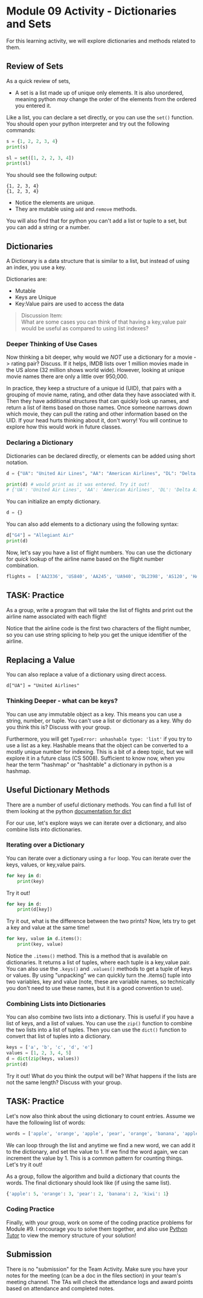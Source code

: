 # Module 09 Activity - Dictionaries and Sets

For this learning activity, we will explore dictionaries and methods related to them. 

## Review of Sets
As a quick review of sets, 

* A set is a list made up of unique only elements. It is also unordered, meaning python *may* change the order of the elements
from the ordered you entered it.

Like a list, you can declare a set directly, or you can use the `set()` function.  You should open your
python interpreter and try out the following commands:

```python
s = {1, 2, 2, 3, 4}
print(s)

sl = set([1, 2, 2, 3, 4])
print(sl)
```

You should see the following output:

```text
{1, 2, 3, 4}
{1, 2, 3, 4}
```

* Notice the elements are unique. 
* They are mutable using `add` and `remove` methods.

You will also find that for python you can't add a list or tuple to a set, but you can add a string or a number. 


## Dictionaries

A Dictionary is a data structure that is similar to a list, but instead of using an index, you use a key. 

Dictionaries are:  
* Mutable
* Keys are Unique
* Key:Value pairs are used to access the data

> Discussion Item:  
> What are some cases you can think of that having a key,value pair would be useful as compared to using list indexes?

### Deeper Thinking of Use Cases
Now thinking a bit deeper, why would we *NOT* use a dictionary for a movie -> rating pair? Discuss. If it helps, IMDB lists over 1 million movies made in the US alone (32 million shows world wide). However, looking at unique movie names there are only a little over 950,000.

In practice, they keep a structure of a unique id (UID), that pairs with a grouping of movie name, rating, and other data they have associated with it. Then they have additional structures that can quickly look up names, and return a list of items based on those names. Once someone narrows down which movie, they can pull the rating and other information based on the UID. If your head hurts thinking about it, don't worry! You will continue to explore how this would work in future classes.  

### Declaring a Dictionary

Dictionaries can be declared directly, or elements can be added using short notation. 

```python
d = {"UA": "United Air Lines", "AA": "American Airlines", "DL": "Delta Airlines", "AS": "Alaska Airlines", "HA": "Hawaiian Airlines", "WN": "Southwest Airlines", "NK": "Spirit Airlines", "B6": "JetBlue Airways", "F9": "Frontier Airlines",  "VX": "Virgin America"}

print(d) # would print as it was entered. Try it out!
# {'UA': 'United Air Lines', 'AA': 'American Airlines', 'DL': 'Delta Airlines', 'AS': 'Alaska Airlines', 'HA': 'Hawaiian Airlines', 'WN': 'Southwest Airlines', 'NK': 'Spirit Airlines', 'B6': 'JetBlue Airways', 'F9': 'Frontier Airlines', 'VX': 'Virgin America'}
```

You can initialize an empty dictionary.

```python
d = {}
```

You can also add elements to a dictionary using the following syntax:

```python
d["G4"] = "Allegiant Air"
print(d)
```

Now, let's say you have a list of flight numbers. You can use the dictionary for *quick* lookup of the airline name based on the flight number combination.

```python
flights =  ['AA2336', 'US840', 'AA245', 'UA940', 'DL2398', 'AS120', 'HA15', 'WN727', 'NK4', 'B6JFK', 'F9ORD', 'VXSEA', 'G4LAS']
```

## TASK: Practice
As a group, write a program that will take the list of flights and print out the airline name associated with each flight! 

Notice that the airline code is the first two characters of the flight number, so you can use string splicing to help you get the unique identifier of the airline.

## Replacing a Value
You can also replace a value of a dictionary using direct access.

```pthon
d["UA"] = "United Airlines"
```

### Thinking Deeper - what can be keys?
You can use any immutable object as a key. This means you can use a string, number, or tuple. You can't use a list or dictionary as a key.  Why do you think this is?  Discuss with your group.

Furthermore, you will get `TypeError: unhashable type: 'list'` if you try to use a list as a key. Hashable means that the object can be converted to a mostly unique number for indexing.  This is a bit of a deep topic, but we will explore it in a future class (CS 5008). Sufficient to know now, when you hear the term "hashmap" or "hashtable" a dictionary in python is a hashmap. 

## Useful Dictionary Methods

There are a number of useful dictionary methods. You can find a full list of them looking at the python [documentation for dict](https://docs.python.org/3/library/stdtypes.html#mapping-types-dict)

For our use, let's explore ways we can iterate over a dictionary, and also combine lists into dictionaries. 

### Iterating over a Dictionary
You can iterate over a dictionary using a `for` loop. You can iterate over the keys, values, or key,value pairs. 

```python
for key in d:
    print(key)
```
Try it out!

```python
for key in d:
    print(d[key])
```

Try it out, what is the difference between the two prints? Now, lets try to get a key and value at the same time!

```python
for key, value in d.items():
    print(key, value)
```

Notice the `.items()` method.  This is a method that is available on dictionaries. It returns a list of tuples, where each tuple is a key,value pair. You can also use the `.keys()` and `.values()` methods to get a tuple of keys or values. By using "unpacking" we can quickly turn the .items() tuple into two variables, key and value (note, these are variable names, so technically you don't need to use these names, but it is a good convention to use).

### Combining Lists into Dictionaries
You can also combine two lists into a dictionary. This is useful if you have a list of keys, and a list of values. You can use the `zip()` function to combine the two lists into a list of tuples. Then you can use the `dict()` function to convert that list of tuples into a dictionary. 

```python
keys = ['a', 'b', 'c', 'd', 'e']    
values = [1, 2, 3, 4, 5]
d = dict(zip(keys, values))
print(d)
```
Try it out! What do you think the output will be? What happens if the lists are not the same length? Discuss with your group.


## TASK: Practice

Let's now also think about the using dictionary to count entries. Assume we have the following list of words:

```python
words = ['apple', 'orange', 'apple', 'pear', 'orange', 'banana', 'apple', 'pear', 'orange', 'apple', 'kiwi', 'apple', 'banana']
```
We can loop through the list and anytime we find a new word, we can add it to the dictionary, and set the value to 1. If we find the word again, we can increment the value by 1. This is a common pattern for counting things. Let's try it out!

As a group, follow the algorithm and build a dictionary that counts the words. The final dictionary should look like (if using the same list).

```python
{'apple': 5, 'orange': 3, 'pear': 2, 'banana': 2, 'kiwi': 1}
```

### Coding Practice
Finally, with your group, work on some of the coding practice problems for Module #9. I encourage you to solve them together, and also use [Python Tutor](https://pythontutor.com/python-debugger.html) to view the memory structure of your solution! 

## Submission
There is no "submission" for the Team Activity. Make sure you have your notes for the meeting (can be a doc in the files section) in your team's meeting channel. The TAs will check the attendance logs and award points based on attendance and completed notes.